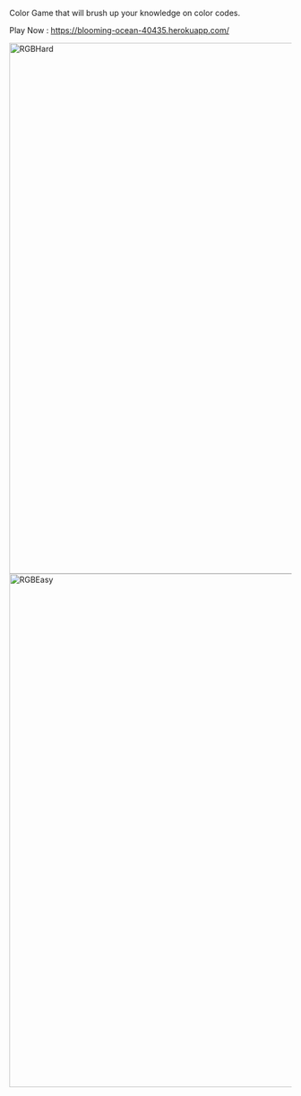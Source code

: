 Color Game that will brush up your knowledge on color codes.


Play Now : https://blooming-ocean-40435.herokuapp.com/



<img width="947" alt="RGBHard" src="https://user-images.githubusercontent.com/70189069/122104747-a282c600-ce35-11eb-9226-f5ed38a9fb7a.PNG">


<img width="916" alt="RGBEasy" src="https://user-images.githubusercontent.com/70189069/122104764-a57db680-ce35-11eb-83a4-86d4a2e95040.PNG">

